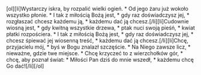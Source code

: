 [ol][li]Wystarczy iskra, by rozpalić wielki ogień. * Od jego żaru już wokoło wszystko płonie. * I tak z miłością Bożą jest, * gdy raz doświadczysz jej, * rozgłaszać chcesz każdemu ją, * każdemu dać ją chcesz.[/li][li]Cudownie wiosną jest, * gdy kwitną wszystkie drzewa, * ptak nuci swoją pieśń, * kwiat płatki rozpościera. * I tak z miłością Bożą jest, * gdy raz doświadczysz jej, * chcesz śpiewać jej wiosenną treść, * każdemu dać ją chcesz.[/li][li]Chcę, przyjacielu mój, * byś w Bogu znalazł szczęście. * Na Niego zawsze licz, * nieważne, gdzie twe miejsce. * Chcę krzyczeć to z wierzchołków gór, * chcę, aby poznał świat: * Miłości Pan dziś do mnie wszedł, * każdemu chcę Go dać![/li][/ol]